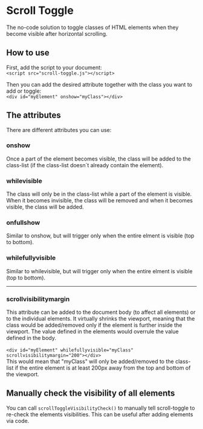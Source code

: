 # Scroll Toggle
The no-code solution to toggle classes of HTML elements when they become visible after horizontal scrolling.


## How to use

First, add the script to your document:<br>
`<script src="scroll-toggle.js"></script>`


Then you can add the desired attribute together with the class you want to add or toggle:<br>
`<div id="myElement" onshow="myClass"></div>`

## The attributes

There are different attributes you can use:
### onshow
Once a part of the element becomes visible, the class will be added to the class-list (if the class-list doesn´t already contain the element).

### whilevisible
The class will only be in the class-list while a part of the element is visible. When it becomes invisible, the class will be removed and when it becomes visible, the class will be added.

### onfullshow
Similar to onshow, but will trigger only when the entire elment is visible (top to bottom).

### whilefullyvisible
Similar to whilevisible, but will trigger only when the entire elment is visible (top to bottom).


------------
### scrollvisibilitymargin
This attribute can be added to the document body (to affect all elements) or to the individual elements. It virtually shrinks the viewport, meaning that the class would be added/removed only if the element is further inside the viewport.
The value defined in the elements would overrule the value defined in the body.
<br><br>
`<div id="myElement" whilefullyvisible="myClass" scrollvisibilitymargin="200"></div>`<br>
This would mean that "myClass" will only be added/removed to the class-list if the entire element is at least 200px away from the top and bottom of the viewport.

## Manually check the visibility of all elements
You can call
`scrollToggleVisibilityCheck()`
to manually tell scroll-toggle to re-check the elements visibilities.
This can be useful after adding elements via code. 
